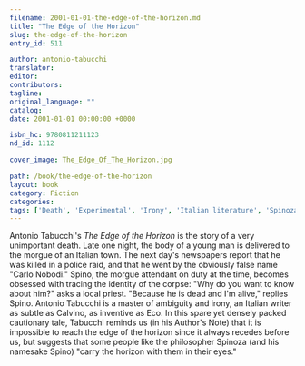 ```yaml
---
filename: 2001-01-01-the-edge-of-the-horizon.md
title: "The Edge of the Horizon"
slug: the-edge-of-the-horizon
entry_id: 511

author: antonio-tabucchi
translator: 
editor: 
contributors: 
tagline: 
original_language: ""
catalog: 
date: 2001-01-01 00:00:00 +0000 

isbn_hc: 9780811211123
nd_id: 1112

cover_image: The_Edge_Of_The_Horizon.jpg

path: /book/the-edge-of-the-horizon
layout: book
category: Fiction
categories: 
tags: ['Death', 'Experimental', 'Irony', 'Italian literature', 'Spinoza', 'Translation from Italian']
---
```

Antonio Tabucchi's *The Edge of the Horizon* is the story of a very unimportant death. Late one night, the body of a young man is delivered to the morgue of an Italian town. The next day's newspapers report that he was killed in a police raid, and that he went by the obviously false name "Carlo Nobodi." Spino, the morgue attendant on duty at the time, becomes obsessed with tracing the identity of the corpse: "Why do you want to know about him?" asks a local priest. "Because he is dead and I'm alive," replies Spino. Antonio Tabucchi is a master of ambiguity and irony, an Italian writer as subtle as Calvino, as inventive as Eco. In this spare yet densely packed cautionary tale, Tabucchi reminds us (in his Author's Note) that it is impossible to reach the edge of the horizon since it always recedes before us, but suggests that some people like the philosopher Spinoza (and his namesake Spino) "carry the horizon with them in their eyes."





